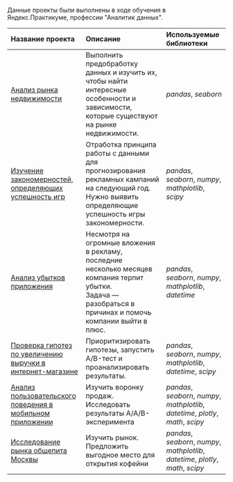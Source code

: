 Данные проекты были выполнены в ходе обучения в Яндекс.Практикуме, профессии "Аналитик данных".

| Название проекта | Описание | Используемые библиотеки | 
| :---------------------- | :---------------------- | :---------------------- |
| [Анализ рынка недвижимости](sale_of_apartments) | Выполнить предобработку данных и изучить их, чтобы найти интересные особенности и зависимости, которые существуют на рынке недвижимости.| *pandas*, *seaborn* |
  [Изучение закономерностей, определяющих успешность игр](prediction_and_analysis_console_games) | Отработка принципа работы с данными для прогнозирования рекламных кампаний на следующий год. Нужно выявить определяющие успешность игры закономерности. | *pandas*, *seaborn*, *numpy*, *mathplotlib*, *scipy* |
  [Анализ убытков приложения](business_metrics_advertisment) | Несмотря на огромные вложения в рекламу, последние несколько месяцев компания терпит убытки. <br> Задача — разобраться в причинах и помочь компании выйти в плюс. | *pandas*, *seaborn*, *numpy*, *mathplotlib*, *datetime* |
  [Проверка гипотез по увеличению выручки в интернет-магазине](hypothesis_and_ab_test) | Приоритизировать гипотезы, запустить A/B-тест и проанализировать результаты.| *pandas*, *seaborn*, *numpy*, *mathplotlib*, *datetime*, *scipy* |
  [Анализ пользовательского поведения в мобильном приложении](startup_funnel_and_aab_test) | Изучить воронку продаж. Исследовать результаты A/A/B-эксперимента| *pandas*, *seaborn*, *numpy*, *mathplotlib*, *datetime*, *plotly*, *math*, *scipy* |
[Исследование рынка общепита Москвы](opening_of_cafe) | Изучить рынок. Предложить выгодное место для открытия кофейни | *pandas*, *seaborn*, *numpy*, *mathplotlib*, *datetime*, *plotly*, *math*, *scipy*

